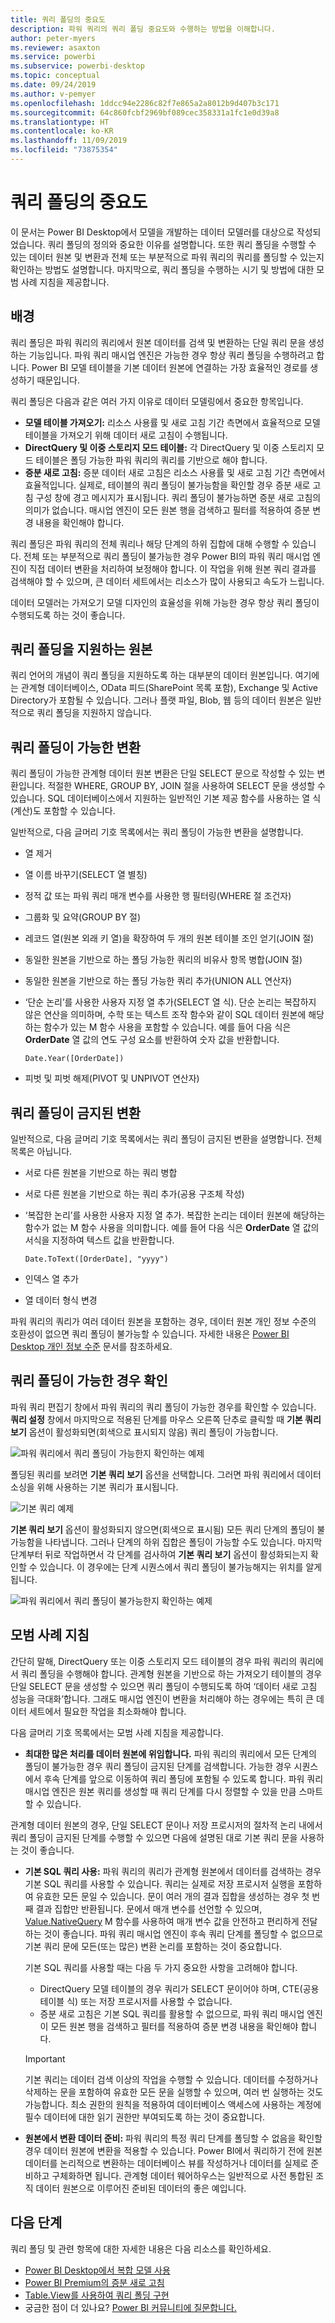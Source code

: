 ```yaml
---
title: 쿼리 폴딩의 중요도
description: 파워 쿼리의 쿼리 폴딩 중요도와 수행하는 방법을 이해합니다.
author: peter-myers
ms.reviewer: asaxton
ms.service: powerbi
ms.subservice: powerbi-desktop
ms.topic: conceptual
ms.date: 09/24/2019
ms.author: v-pemyer
ms.openlocfilehash: 1ddcc94e2286c82f7e865a2a8012b9d407b3c171
ms.sourcegitcommit: 64c860fcbf2969bf089cec358331a1fc1e0d39a8
ms.translationtype: HT
ms.contentlocale: ko-KR
ms.lasthandoff: 11/09/2019
ms.locfileid: "73875354"
---
```

# <a name="the-importance-of-query-folding"></a>쿼리 폴딩의 중요도

이 문서는 Power BI Desktop에서 모델을 개발하는 데이터 모델러를 대상으로 작성되었습니다. 쿼리 폴딩의 정의와 중요한 이유를 설명합니다. 또한 쿼리 폴딩을 수행할 수 있는 데이터 원본 및 변환과 전체 또는 부분적으로 파워 쿼리의 쿼리를 폴딩할 수 있는지 확인하는 방법도 설명합니다. 마지막으로, 쿼리 폴딩을 수행하는 시기 및 방법에 대한 모범 사례 지침을 제공합니다.

## <a name="background"></a>배경

쿼리 폴딩은 파워 쿼리의 쿼리에서 원본 데이터를 검색 및 변환하는 단일 쿼리 문을 생성하는 기능입니다. 파워 쿼리 매시업 엔진은 가능한 경우 항상 쿼리 폴딩을 수행하려고 합니다. Power BI 모델 테이블을 기본 데이터 원본에 연결하는 가장 효율적인 경로를 생성하기 때문입니다.

쿼리 폴딩은 다음과 같은 여러 가지 이유로 데이터 모델링에서 중요한 항목입니다.

- **모델 테이블 가져오기:** 리소스 사용률 및 새로 고침 기간 측면에서 효율적으로 모델 테이블을 가져오기 위해 데이터 새로 고침이 수행됩니다.
- **DirectQuery 및 이중 스토리지 모드 테이블:** 각 DirectQuery 및 이중 스토리지 모드 테이블은 폴딩 가능한 파워 쿼리의 쿼리를 기반으로 해야 합니다.
- **증분 새로 고침:** 증분 데이터 새로 고침은 리소스 사용률 및 새로 고침 기간 측면에서 효율적입니다. 실제로, 테이블의 쿼리 폴딩이 불가능함을 확인할 경우 증분 새로 고침 구성 창에 경고 메시지가 표시됩니다. 쿼리 폴딩이 불가능하면 증분 새로 고침의 의미가 없습니다. 매시업 엔진이 모든 원본 행을 검색하고 필터를 적용하여 증분 변경 내용을 확인해야 합니다.

쿼리 폴딩은 파워 쿼리의 전체 쿼리나 해당 단계의 하위 집합에 대해 수행할 수 있습니다. 전체 또는 부분적으로 쿼리 폴딩이 불가능한 경우 Power BI의 파워 쿼리 매시업 엔진이 직접 데이터 변환을 처리하여 보정해야 합니다. 이 작업을 위해 원본 쿼리 결과를 검색해야 할 수 있으며, 큰 데이터 세트에서는 리소스가 많이 사용되고 속도가 느립니다.

데이터 모델러는 가져오기 모델 디자인의 효율성을 위해 가능한 경우 항상 쿼리 폴딩이 수행되도록 하는 것이 좋습니다.

## <a name="sources-that-support-query-folding"></a>쿼리 폴딩을 지원하는 원본

쿼리 언어의 개념이 쿼리 폴딩을 지원하도록 하는 대부분의 데이터 원본입니다. 여기에는 관계형 데이터베이스, OData 피드(SharePoint 목록 포함), Exchange 및 Active Directory가 포함될 수 있습니다. 그러나 플랫 파일, Blob, 웹 등의 데이터 원본은 일반적으로 쿼리 폴딩을 지원하지 않습니다.

## <a name="transformations-that-can-achieve-query-folding"></a>쿼리 폴딩이 가능한 변환

쿼리 폴딩이 가능한 관계형 데이터 원본 변환은 단일 SELECT 문으로 작성할 수 있는 변환입니다. 적절한 WHERE, GROUP BY, JOIN 절을 사용하여 SELECT 문을 생성할 수 있습니다. SQL 데이터베이스에서 지원하는 일반적인 기본 제공 함수를 사용하는 열 식(계산)도 포함할 수 있습니다.

일반적으로, 다음 글머리 기호 목록에서는 쿼리 폴딩이 가능한 변환을 설명합니다.

- 열 제거
- 열 이름 바꾸기(SELECT 열 별칭)
- 정적 값 또는 파워 쿼리 매개 변수를 사용한 행 필터링(WHERE 절 조건자)
- 그룹화 및 요약(GROUP BY 절)
- 레코드 열(원본 외래 키 열)을 확장하여 두 개의 원본 테이블 조인 얻기(JOIN 절)
- 동일한 원본을 기반으로 하는 폴딩 가능한 쿼리의 비유사 항목 병합(JOIN 절)
- 동일한 원본을 기반으로 하는 폴딩 가능한 쿼리 추가(UNION ALL 연산자)
- ‘단순 논리’를 사용한 사용자 지정 열 추가(SELECT 열 식).  단순 논리는 복잡하지 않은 연산을 의미하며, 수학 또는 텍스트 조작 함수와 같이 SQL 데이터 원본에 해당하는 함수가 있는 M 함수 사용을 포함할 수 있습니다. 예를 들어 다음 식은 **OrderDate** 열 값의 연도 구성 요소를 반환하여 숫자 값을 반환합니다.

    ```powerquery-m
    Date.Year([OrderDate])
    ```

- 피벗 및 피벗 해제(PIVOT 및 UNPIVOT 연산자)

## <a name="transformations-that-prevent-query-folding"></a>쿼리 폴딩이 금지된 변환

일반적으로, 다음 글머리 기호 목록에서는 쿼리 폴딩이 금지된 변환을 설명합니다. 전체 목록은 아닙니다.

- 서로 다른 원본을 기반으로 하는 쿼리 병합
- 서로 다른 원본을 기반으로 하는 쿼리 추가(공용 구조체 작성)
- ‘복잡한 논리’를 사용한 사용자 지정 열 추가.  복잡한 논리는 데이터 원본에 해당하는 함수가 없는 M 함수 사용을 의미합니다. 예를 들어 다음 식은 **OrderDate** 열 값의 서식을 지정하여 텍스트 값을 반환합니다.

    ```powerquery-m
    Date.ToText([OrderDate], "yyyy")
    ```

- 인덱스 열 추가
- 열 데이터 형식 변경

파워 쿼리의 쿼리가 여러 데이터 원본을 포함하는 경우, 데이터 원본 개인 정보 수준의 호환성이 없으면 쿼리 폴딩이 불가능할 수 있습니다. 자세한 내용은 [Power BI Desktop 개인 정보 수준](../desktop-privacy-levels.md) 문서를 참조하세요.

## <a name="determine-when-a-query-can-be-folded"></a>쿼리 폴딩이 가능한 경우 확인

파워 쿼리 편집기 창에서 파워 쿼리의 쿼리 폴딩이 가능한 경우를 확인할 수 있습니다. **쿼리 설정** 창에서 마지막으로 적용된 단계를 마우스 오른쪽 단추로 클릭할 때 **기본 쿼리 보기** 옵션이 활성화되면(회색으로 표시되지 않음) 쿼리 폴딩이 가능합니다.

![파워 쿼리에서 쿼리 폴딩이 가능한지 확인하는 예제](media/power-query-folding/query-folding-example.png)

폴딩된 쿼리를 보려면 **기본 쿼리 보기** 옵션을 선택합니다. 그러면 파워 쿼리에서 데이터 소싱을 위해 사용하는 기본 쿼리가 표시됩니다.

![기본 쿼리 예제](media/power-query-folding/native-query-example.png)

**기본 쿼리 보기** 옵션이 활성화되지 않으면(회색으로 표시됨) 모든 쿼리 단계의 폴딩이 불가능함을 나타냅니다. 그러나 단계의 하위 집합은 폴딩이 가능할 수도 있습니다. 마지막 단계부터 뒤로 작업하면서 각 단계를 검사하여 **기본 쿼리 보기** 옵션이 활성화되는지 확인할 수 있습니다. 이 경우에는 단계 시퀀스에서 쿼리 폴딩이 불가능해지는 위치를 알게 됩니다.

![파워 쿼리에서 쿼리 폴딩이 불가능한지 확인하는 예제](media/power-query-folding/query-folding-not-example.png)

## <a name="best-practice-guidance"></a>모범 사례 지침

간단히 말해, DirectQuery 또는 이중 스토리지 모드 테이블의 경우 파워 쿼리의 쿼리에서 쿼리 폴딩을 수행해야 합니다. 관계형 원본을 기반으로 하는 가져오기 테이블의 경우 단일 SELECT 문을 생성할 수 있으면 쿼리 폴딩이 수행되도록 하여 ‘데이터 새로 고침 성능을 극대화’합니다.  그래도 매시업 엔진이 변환을 처리해야 하는 경우에는 특히 큰 데이터 세트에서 필요한 작업을 최소화해야 합니다.

다음 글머리 기호 목록에서는 모범 사례 지침을 제공합니다.

- **최대한 많은 처리를 데이터 원본에 위임합니다.** 파워 쿼리의 쿼리에서 모든 단계의 폴딩이 불가능한 경우 쿼리 폴딩이 금지된 단계를 검색합니다. 가능한 경우 시퀀스에서 후속 단계를 앞으로 이동하여 쿼리 폴딩에 포함될 수 있도록 합니다. 파워 쿼리 매시업 엔진은 원본 쿼리를 생성할 때 쿼리 단계를 다시 정렬할 수 있을 만큼 스마트할 수 있습니다.

관계형 데이터 원본의 경우, 단일 SELECT 문이나 저장 프로시저의 절차적 논리 내에서 쿼리 폴딩이 금지된 단계를 수행할 수 있으면 다음에 설명된 대로 기본 쿼리 문을 사용하는 것이 좋습니다.

- **기본 SQL 쿼리 사용:** 파워 쿼리의 쿼리가 관계형 원본에서 데이터를 검색하는 경우 기본 SQL 쿼리를 사용할 수 있습니다. 쿼리는 실제로 저장 프로시저 실행을 포함하여 유효한 모든 문일 수 있습니다. 문이 여러 개의 결과 집합을 생성하는 경우 첫 번째 결과 집합만 반환됩니다. 문에서 매개 변수를 선언할 수 있으며, [Value.NativeQuery](/powerquery-m/value-nativequery) M 함수를 사용하여 매개 변수 값을 안전하고 편리하게 전달하는 것이 좋습니다. 파워 쿼리 매시업 엔진이 후속 쿼리 단계를 폴딩할 수 없으므로 기본 쿼리 문에 모든(또는 많은) 변환 논리를 포함하는 것이 중요합니다.

    기본 SQL 쿼리를 사용할 때는 다음 두 가지 중요한 사항을 고려해야 합니다.

    - DirectQuery 모델 테이블의 경우 쿼리가 SELECT 문이어야 하며, CTE(공용 테이블 식) 또는 저장 프로시저를 사용할 수 없습니다.
    - 증분 새로 고침은 기본 SQL 쿼리를 활용할 수 없으므로, 파워 쿼리 매시업 엔진이 모든 원본 행을 검색하고 필터를 적용하여 증분 변경 내용을 확인해야 합니다.

    > [!IMPORTANT]
    > 기본 쿼리는 데이터 검색 이상의 작업을 수행할 수 있습니다. 데이터를 수정하거나 삭제하는 문을 포함하여 유효한 모든 문을 실행할 수 있으며, 여러 번 실행하는 것도 가능합니다. 최소 권한의 원칙을 적용하여 데이터베이스 액세스에 사용하는 계정에 필수 데이터에 대한 읽기 권한만 부여되도록 하는 것이 중요합니다.

- **원본에서 변환 데이터 준비:** 파워 쿼리의 특정 쿼리 단계를 폴딩할 수 없음을 확인할 경우 데이터 원본에 변환을 적용할 수 있습니다. Power BI에서 쿼리하기 전에 원본 데이터를 논리적으로 변환하는 데이터베이스 뷰를 작성하거나 데이터를 실제로 준비하고 구체화하면 됩니다. 관계형 데이터 웨어하우스는 일반적으로 사전 통합된 조직 데이터 원본으로 이루어진 준비된 데이터의 좋은 예입니다.

## <a name="next-steps"></a>다음 단계

쿼리 폴딩 및 관련 항목에 대한 자세한 내용은 다음 리소스를 확인하세요.

- [Power BI Desktop에서 복합 모델 사용](../desktop-composite-models.md)
- [Power BI Premium의 증분 새로 고침](../service-premium-incremental-refresh.md)
- [Table.View를 사용하여 쿼리 폴딩 구현](/power-query/handlingqueryfolding)
- 궁금한 점이 더 있나요? [Power BI 커뮤니티에 질문합니다.](https://community.powerbi.com/)
